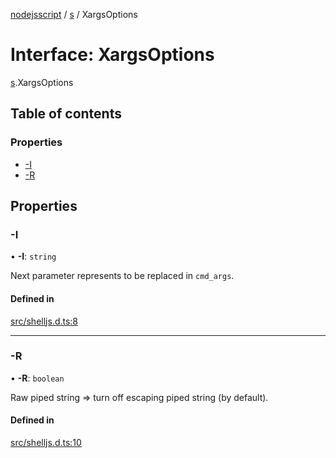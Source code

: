 [nodejsscript](../README.md) / [s](../modules/s.md) / XargsOptions

# Interface: XargsOptions

[s](../modules/s.md).XargsOptions

## Table of contents

### Properties

- [-I](s.XargsOptions.md#-i)
- [-R](s.XargsOptions.md#-r)

## Properties

### -I

• **-I**: `string`

Next parameter represents to be replaced in `cmd_args`.

#### Defined in

[src/shelljs.d.ts:8](https://github.com/jaandrle/nodejsscript/blob/ac9fcc4/src/shelljs.d.ts#L8)

___

### -R

• **-R**: `boolean`

Raw piped string ⇒ turn off escaping piped string (by default).

#### Defined in

[src/shelljs.d.ts:10](https://github.com/jaandrle/nodejsscript/blob/ac9fcc4/src/shelljs.d.ts#L10)
